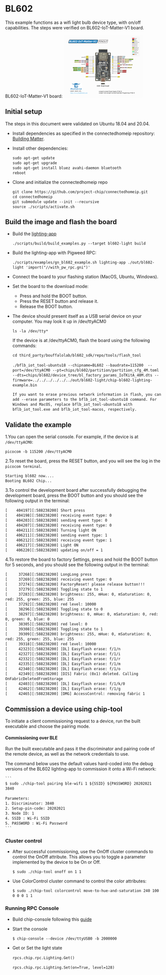 # BL602

This example functions as a wifi light bulb device type, with on/off
capabilities. The steps were verified on BL602-IoT-Matter-V1 board.

BL602-IoT-Matter-V1 board:
<img src="../../../platform/bouffalolab/bl602/doc/images/BL602-IoT-Matter_V1.png" style="zoom:25%;" />

## Initial setup

The steps in this document were validated on Ubuntu 18.04 and 20.04.

-   Install dependencies as specified in the connectedhomeip repository:
    [Building Matter](https://github.com/project-chip/connectedhomeip/blob/interop_testing_te9/docs/guides/BUILDING.md).
-   Install other dependencies:

    ```
    sudo apt-get update
    sudo apt-get upgrade
    sudo apt-get install bluez avahi-daemon bluetooth
    reboot
    ```

-   Clone and initialize the connectedhomeip repo

    ```
    git clone https://github.com/project-chip/connectedhomeip.git
    cd connectedhomeip
    git submodule update --init --recursive
    source ./scripts/activate.sh
    ```

## Build the image and flash the board

-   Build the
    [lighting-app](https://github.com/project-chip/connectedhomeip/tree/master/examples/lighting-app/bouffalolab/bl602)

    ```
    ./scripts/build/build_examples.py --target bl602-light build
    ```

-   Build the lighting-app with Pigweed RPC:

    ```
    ./scripts/examples/gn_bl602_example.sh lighting-app ./out/bl602-light 'import("//with_pw_rpc.gni")'
    ```

-   Connect the board to your flashing station (MacOS, Ubuntu, Windows).

-   Set the board to the download mode:

    -   Press and hold the BOOT button.
    -   Press the RESET button and release it.
    -   Release the BOOT button.

-   The device should present itself as a USB serial device on your computer.
    You may look it up in /dev/ttyACM0

    ```
    ls -la /dev/tty*
    ```

    If the device is at /dev/ttyACM0, flash the board using the following
    commands:

    ```
    cd third_party/bouffalolab/bl602_sdk/repo/tools/flash_tool
    
    ./bflb_iot_tool-ubuntu18 --chipname=BL602 --baudrate=115200  --port=/dev/ttyACM0 --pt=chips/bl602/partition/partition_cfg_4M.toml --dts=chips/bl602/device_tree/bl_factory_params_IoTKitA_40M.dts --firmware=../../../../../../out/bl602-light/chip-bl602-lighting-example.bin
    ```

    ```
    If you want to erase previous network information in flash, you can add --erase parameters to the bflb_iot_tool-ubuntu18 command. For Windows and MacOS, replace bflb_iot_tool-ubuntu18 with bflb_iot_tool.exe and bflb_iot_tool-macos, respectively.
    ```

## Validate the example

1.You can open the serial console. For example, if the device is at
`/dev/ttyACM0`:

```
picocom -b 115200 /dev/ttyACM0
```

2.To reset the board, press the RESET button, and you will see the log in the
`picocom terminal`.

```
Starting bl602 now....
Booting BL602 Chip...
```

3.To control the development board after successfully debugging the development board, press the BOOT button and you should see the following output in the terminal:

```
[    404197][:588238200] Short press
[    404198][:588238200] receiving event type: 0
[    404203][:588238200] sending event type: 0
[    404207][:588238200] receiving event type: 0
[    404211][:588238200] Turning light ON
[    406211][:588238200] sending event type: 1
[    406212][:588238200] receiving event type: 1
[    406217][:588238200] Light ON
[    406220][:588238200] updating on/off = 1
```

4.To restore the board to factory Settings, press and hold the BOOT button for 5 seconds, and you should see the following output in the terminal:

```
[     37268][:588238200] LongLong press
[     37269][:588238200] receiving event type: 0
[     37274][:588238200] FactoryReset! please release button!!!
[     37279][:588238200] Toggling state to 1
[     37283][:588238200] brightness: 255, mHue: 0, mSaturation: 0, red: 255, green: 255, blue: 255
[     37292][:588238200] red level: 10000
[     38296][:588238200] Toggling state to 0
[     38297][:588238200] brightness: 0, mHue: 0, mSaturation: 0, red: 0, green: 0, blue: 0
[     38305][:588238200] red level: 0
[     39308][:588238200] Toggling state to 1
[     39309][:588238200] brightness: 255, mHue: 0, mSaturation: 0, red: 255, green: 255, blue: 255
[     39318][:588238200] red level: 10000
[     42323][:588238200] [DL] Easyflash erase: f/1/n
[     42327][:588238200] [DL] Easyflash erase: f/1/i
[     42332][:588238200] [DL] Easyflash erase: f/1/r
[     42335][:588238200] [DL] Easyflash erase: f/1/m
[     42340][:588238200] [DL] Easyflash erase: f/1/o
[     42349][:588238200] [DIS] Fabric (0x1) deleted. Calling OnFabricDeletedFromStorage
[     42403][:588238200] [DL] Easyflash erase: f/1/k/0
[     42462][:588238200] [DL] Easyflash erase: f/1/g
[     42465][:588238200] [DMG] AccessControl: removing fabric 1
```

## Commission a device using chip-tool

To initiate a client commissioning request to a device, run the built executable
and choose the pairing mode.

#### Commissioning over BLE

Run the built executable and pass it the discriminator and pairing code of the
remote device, as well as the network credentials to use.

The command below uses the default values hard-coded into the debug versions of
the BL602 lighting-app to commission it onto a Wi-Fi network:

    ```
    $ sudo ./chip-tool pairing ble-wifi 1 ${SSID} ${PASSWORD} 20202021 3840

    Parameters:
    1. Discriminator: 3840
    2. Setup-pin-code: 20202021
    3. Node ID: 1
    4. SSID : Wi-Fi SSID
    5. PASSWORD : Wi-Fi Password
    ```

### Cluster control

-   After successful commissioning, use the OnOff cluster commands to control
    the OnOff attribute. This allows you to toggle a parameter implemented by
    the device to be On or Off.

    ```
    $ sudo ./chip-tool onoff on 1 1
    ```

-   Use ColorControl cluster command to control the color attributes:

    ```
    $ sudo ./chip-tool colorcontrol move-to-hue-and-saturation 240 100 0 0 0 1 1
    ```

### Running RPC Console

-   Build chip-console following this
    [guide](../../../common/pigweed/rpc_console/README.md)

-   Start the console

    ```
    $ chip-console --device /dev/ttyUSB0 -b 2000000
    ```

-   Get or Set the light state

    `rpcs.chip.rpc.Lighting.Get()`

    `rpcs.chip.rpc.Lighting.Set(on=True, level=128)`
